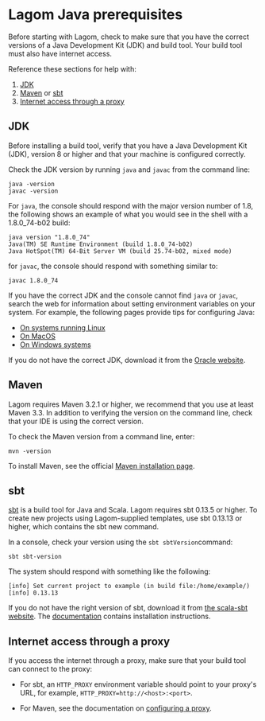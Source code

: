 # Lagom Java prerequisites

Before starting with Lagom, check to make sure that you have the correct versions of a Java Development Kit (JDK) and build tool. Your build tool must also have internet access. 

Reference these sections for help with:

1. [JDK](#JDK)
1. [Maven](#Maven) or [sbt](#sbt)
1. [Internet access through a proxy](#Internet-access-through-a-proxy)



## JDK

Before installing a build tool, verify that you have a Java Development Kit (JDK), version 8 or higher and that your machine is configured correctly.

Check the JDK version by running `java` and `javac` from the command line:

```
java -version
javac -version

```
For `java`, the console should respond with the major version number of 1.8, the following shows an example of what you would see in the shell with a 1.8.0_74-b02 build:
```
java version "1.8.0_74"
Java(TM) SE Runtime Environment (build 1.8.0_74-b02)
Java HotSpot(TM) 64-Bit Server VM (build 25.74-b02, mixed mode)
```
for `javac`, the console should respond with something similar to:
```
javac 1.8.0_74
```
If you have the correct JDK and the console cannot find `java` or `javac`, search the web for information about setting environment variables on your system. For example, the following pages provide tips for configuring Java:
* [On systems running Linux](https://stackoverflow.com/questions/33860560/how-to-set-java-environment-variables-using-shell-script)
* [On MacOS](http://osxdaily.com/2015/07/28/set-enviornment-variables-mac-os-x/)
* [On Windows systems](https://stackoverflow.com/questions/1672281/environment-variables-for-java-installation)

If you do not have the correct JDK, download it from the  [Oracle website](http://www.oracle.com/technetwork/java/javase/downloads/index.html).


## Maven
Lagom requires Maven 3.2.1 or higher, we recommend that you use at least Maven 3.3. In addition to verifying the version on the command line, check that your IDE is using the correct version. 

To check the Maven version from a command line, enter:

`mvn -version` 



To install Maven, see the official [Maven installation page](https://maven.apache.org/install.html).

## sbt

[sbt](http://www.scala-sbt.org) is a build tool for Java and Scala. Lagom requires sbt 0.13.5 or higher. To create new projects using Lagom-supplied templates, use sbt 0.13.13 or higher, which contains the sbt new command.

In a console, check your version using the `sbt sbtVersion`command:

```
sbt sbt-version
```
The system should respond with something like the following:
```
[info] Set current project to example (in build file:/home/example/)
[info] 0.13.13
```
If you do not have the right version of sbt, download it from [the scala-sbt website](http://www.scala-sbt.org/download.html). The [documentation](http://www.scala-sbt.org/release/docs/Setup.html) contains installation instructions.

## Internet access through a proxy
If you access the internet through a proxy, make sure that your build tool can connect to the proxy:

* For sbt, an `HTTP_PROXY` environment variable should point to your proxy's URL, for example, `HTTP_PROXY=http://<host>:<port>`. 

* For Maven, see the documentation on [configuring a proxy](https://maven.apache.org/guides/mini/guide-proxies.html).


